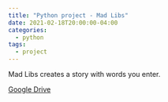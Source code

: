 ```yaml
---
title: "Python project - Mad Libs"
date: 2021-02-18T20:00:00-04:00
categories:
  - python
tags:
  - project
---
```


Mad Libs creates a story with words you enter.

[Google Drive](https://drive.google.com/file/d/1D5xuUgBwTDXq1d1PM0h5yN47pYltX7Ey/view?usp=sharing)
